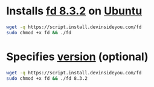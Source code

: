 # Installs [fd 8.3.2](https://github.com/sharkdp/fd) on [Ubuntu](https://www.ubuntu.com/)

```bash
wget -q https://script.install.devinsideyou.com/fd
sudo chmod +x fd && ./fd
```

# Specifies [version](https://github.com/sharkdp/fd/releases) (optional)

```bash
wget -q https://script.install.devinsideyou.com/fd
sudo chmod +x fd && ./fd 8.3.2
```
